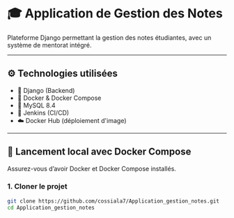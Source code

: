 # 🎓 Application de Gestion des Notes

Plateforme Django permettant la gestion des notes étudiantes, avec un système de mentorat intégré.

---

## ⚙️ Technologies utilisées

- 🐍 Django (Backend)
- 🐳 Docker & Docker Compose
- 🐘 MySQL 8.4
- 🐙 Jenkins (CI/CD)
- ☁️ Docker Hub (déploiement d'image)

---

## 🚀 Lancement local avec Docker Compose

Assurez-vous d’avoir Docker et Docker Compose installés.

### 1. Cloner le projet

```bash
git clone https://github.com/cossiala7/Application_gestion_notes.git
cd Application_gestion_notes
